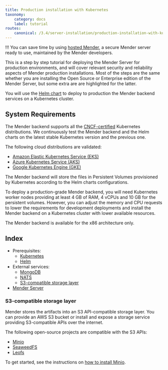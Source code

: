 ```yaml
---
title: Production installation with Kubernetes
taxonomy:
    category: docs
    label: tutorial
routes:
    canonical: /3.4/server-installation/production-installation-with-kubernetes
---
```


!!! You can save time by using [hosted Mender](https://hosted.mender.io?target=_blank), a secure Mender server ready to use, maintained by the Mender developers.

This is a step by step tutorial for deploying the Mender Server for production
environments, and will cover relevant security and reliability aspects of Mender
production installations.  Most of the steps are the same whether you are installing
the Open Source or Enterprise edition of the Mender Server, but some extra are
are highlighted for the latter.

You will use the [Helm chart](https://github.com/mendersoftware/mender-helm) to 
deploy to production the Mender backend services on a Kubernetes cluster.

## System Requirements

The Mender backend supports all the
[CNCF-certified](https://landscape.cncf.io/card-mode?category=certified-kubernetes-distribution,certified-kubernetes-hosted&grouping=category)
Kubernetes distributions. We continuously test the Mender backend and the Helm
charts on the latest stable Kubernetes version and the previous one.

The following cloud distributions are validated:

- [Amazon Elastic Kubernetes Service (EKS)](https://aws.amazon.com/eks/)
- [Azure Kubernetes Service (AKS)](https://azure.microsoft.com/en-au/services/kubernetes-service/)
- [Google Kubernetes Engine (GKE)](https://cloud.google.com/kubernetes-engine/)

The Mender backend will store the files in Persistent Volumes provisioned by Kubernetes
according to the Helm charts configurations.

To deploy a production-grade Mender backend, you will need Kubernetes worker nodes providing
at least 4 GB of RAM, 4 vCPUs and 10 GB for the persistent volumes. However, you can adjust
the memory and CPU requests to lower the requirements for development deployments and install
the Mender backend on a Kubernetes cluster with lower available resources.

The Mender backend is available for the x86 architecture only.

## Index

* Prerequisites:
  * [Kubernetes](../04.Production-installation-with-kubernetes/01.Kubernetes/docs.md)
  * [Helm](../04.Production-installation-with-kubernetes/01.Kubernetes/docs.md#installation-of-helm)
* External services:
  * [MongoDB](../04.Production-installation-with-kubernetes/02.MongoDB/docs.md)
  * [NATS](../04.Production-installation-with-kubernetes/03.NATS/docs.md)
  * [S3-compatible storage layer](#s3-compatible-storage-layer)
* [Mender Server](../04.Production-installation-with-kubernetes/05.Mender-server/docs.md)

### S3-compatible storage layer

Mender stores the artifacts into an S3 API-compatible storage layer. You can provide an AWS S3
bucket or install and expose a storage service providing S3-compatible APIs over the internet.

The following open-source projects are compatible with the S3 APIs:

* [Minio](https://github.com/chrislusf/seaweedfs)
* [SeaweedFS](https://github.com/chrislusf/seaweedfs)
* [Leofs](https://github.com/leo-project/leofs)

To get started, see the instructions on [how to install Minio](../04.Production-installation-with-kubernetes/04.Minio/docs.md).
